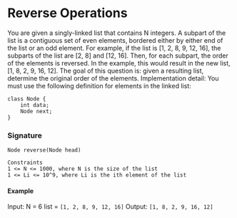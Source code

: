 # Reverse Operations
You are given a singly-linked list that contains N integers. A subpart of the list is a contiguous set of even elements, bordered either by either end of the list or an odd element. For example, if the list is [1, 2, 8, 9, 12, 16], the subparts of the list are [2, 8] and [12, 16].
Then, for each subpart, the order of the elements is reversed. In the example, this would result in the new list, [1, 8, 2, 9, 16, 12].
The goal of this question is: given a resulting list, determine the original order of the elements.
Implementation detail:
You must use the following definition for elements in the linked list:

```
class Node {
    int data;
    Node next;
}
```

### Signature
`Node reverse(Node head)`

```
Constraints
1 <= N <= 1000, where N is the size of the list
1 <= Li <= 10^9, where Li is the ith element of the list
```


#### Example
Input:
N = 6
list = `[1, 2, 8, 9, 12, 16]`
Output:
`[1, 8, 2, 9, 16, 12]`
